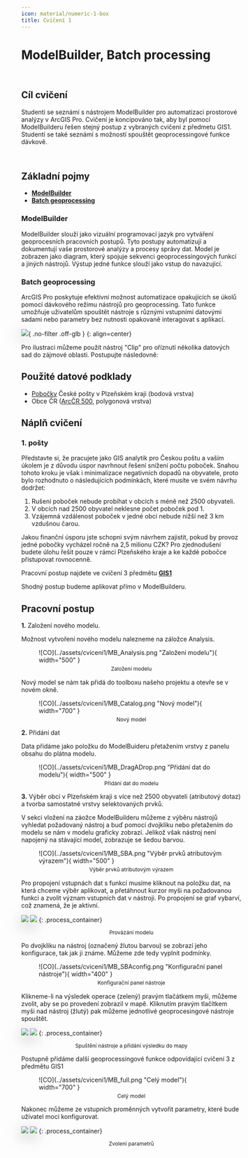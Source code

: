 ```yaml
---
icon: material/numeric-1-box
title: Cvičení 1
---
```


<style>
  .md-typeset__scrollwrap {text-align: center;}                                                      /* Zarovnani tabulek na stred */
  /* tbody {width: 100%;display: table;}                                                             /* Roztazeni tabulek na celou sirku */
  h2 {font-weight:700 !important;}                                                                   /* Pokus – zmena formatu nadpisu 2 */
  figcaption {font-size:12px;margin-top:5px !important;text-align:center;line-height:1.2em;}         /* Formatovani Popisku obrazku */
  hr.l1 {background-color:var(--md-primary-fg-color);height:2px;margin-bottom:3em !important;}       /* Formatovani Break Line – LEVEL 1 */
  /* img,iframe {box-shadow: 0 10px 16px 0 rgba(0,0,0,0.2),0 6px 20px 0 rgba(0,0,0,0.2) !important;} /* Stin pod obrazky a videi */
  img,iframe {filter:drop-shadow(0 10px 16px rgba(0,0,0,0.2)) drop-shadow(0 6px 20px rgba(0,0,0,0.2)) !important; object-fit:contain;} /* Stin pod obrazky a videi */

  /* TLACITKA */
  .md-button {text-align:center;transition: all .1s ease-in-out !important;}  /* Button – zarovnani textu */
  .md-button:hover {transform: scale(1.04);opacity:.8;background-color:var(--md-primary-fg-color) !important;border-color:var(--md-primary-fg-color) !important;color:var(--md-primary-bg-color) !important;/*filter: brightness(80%);*/}            /* Button Hover – animace zvetseni a zmeny barvy */
  .md-button:focus {opacity:.8;background-color:var(--md-primary-fg-color) !important;border-color:var(--md-primary-fg-color) !important;color:var(--md-primary-bg-color) !important;}                                                                /* Button Focus – stejny vzhled jako hover */
  .url-name {line-height:1.2;/*padding-top:5px !important;*/}                 /* Button s URL */
  .url-name span:first-child {font-size:.7em; font-weight:300;}               /* Button s URL – format*/
  .url-name span.twemoji {vertical-align:-0px;}                               /* Button s URL – zarovnani ikony*/
  .md-button.button_smaller {font-size:smaller; padding:1px 5px;}             /* Mensi button (bez URL) */

  /* FLEXBOXY */
  .process_container {display:flex !important; justify-content:center; align-items:center; column-gap:calc((100vw * 0.03) - 6px);} /* Kontejner pro content = FlexBox */
  .process_container div {display:flex;}                                                                                           /* Obsah (obrazky a sipky) */
  .process_container .process_icon {width:/*40px*/calc((100vw * 0.01) + 25px); flex-shrink:0;filter:none !important;}              /* Velikost ikony (bacha na mobily) */
  .process_container img {max-height:150px;}                                                                                       /* Obrazky ve flexboxech maji maximalni vysku */

  code.AGPF {border:2px solid var(--md-primary-fg-color);padding:.1em .4em !important;/*transition: all .1s ease-in-out !important; display:inline-block !important;*/}
  code.AGPF .twemoji {vertical-align:-10% !important;}
</style>

<!-- Definice sipky do FlexBoxu (pro referenci) – UZ NENI TREBA
<svg style="display: none" version="2.0">
  <defs>
    <symbol id="rect-arrow-right" viewBox="0 0 24 24">
      <path d="M5,21A2,2 0 0,1 3,19V5A2,2 0 0,1 5,3H19A2,2 0 0,1 21,5V19C21,20.11 20.1,21 19,21H5M6,13H14.5L11,16.5L12.42,17.92L18.34,12L12.42,6.08L11,7.5L14.5,11H6V13Z"
        style="fill:var(--md-primary-fg-color)" />
    </symbol>
    <symbol id="caret-right" height="1em" viewBox="0 0 256 512">
      <path d="M246.6 278.6c12.5-12.5 12.5-32.8 0-45.3l-128-128c-9.2-9.2-22.9-11.9-34.9-6.9s-19.8 16.6-19.8 29.6l0 256c0 12.9 7.8 24.6 19.8 29.6s25.7 2.2 34.9-6.9l128-128z" style="fill:var(--md-primary-fg-color)" />
    </symbol>
  <defs>
</svg> -->

# ModelBuilder, Batch processing

<hr class="l1">

## Cíl cvičení

Studenti se seznámí s nástrojem ModelBuilder pro automatizaci prostorové analýzy v ArcGIS Pro. Cvičení je koncipováno tak, aby byl pomocí ModelBuilderu řešen stejný postup z vybraných cvičení z předmetu GIS1. Studenti se také seznámí s možností spouštět geoprocessingové funkce dávkově.

<hr class="l1">

## Základní pojmy

- [**ModelBuilder**](https://pro.arcgis.com/en/pro-app/latest/help/analysis/geoprocessing/modelbuilder/what-is-modelbuilder-.htm)
- [**Batch geoprocessing**](https://pro.arcgis.com/en/pro-app/latest/help/analysis/geoprocessing/basics/batch-geoprocessing.htm)

### ModelBuilder

ModelBuilder slouží jako vizuální programovací jazyk pro vytváření geoprocesních pracovních postupů. Tyto postupy automatizují a dokumentují vaše prostorové analýzy a procesy správy dat. Model je zobrazen jako diagram, který spojuje sekvenci geoprocessingových funkcí a jiných nástrojů. Výstup jedné funkce slouží jako vstup do navazující.

### Batch geoprocessing

ArcGIS Pro poskytuje efektivní možnost automatizace opakujících se úkolů pomocí dávkového režimu nástrojů pro geoprocessing. Tato funkce umožňuje uživatelům spouštět nástroje s různými vstupními datovými sadami nebo parametry bez nutnosti opakovaně interagovat s aplikací.

![](../assets/cviceni1/BatchProcessing.png){ .no-filter .off-glb }
{: align=center}

Pro ilustraci můžeme použít nástroj "Clip" pro oříznutí několika datových sad do zájmové oblasti. Postupujte následovně:

## Použité datové podklady

- [Pobočky](../assets/cviceni3/PobockyCP_PlzenskyKraj.zip) České pošty v Plzeňském kraji (bodová vrstva)
- Obce ČR ([ArcČR 500](../../data/#arccr-500), polygonová vrstva)

## Náplň cvičení

### 1. pošty

Představte si, že pracujete jako GIS analytik pro Českou poštu a vaším úkolem je z důvodu úspor navrhnout řešení snížení počtu poboček. Snahou tohoto kroku je však i minimalizace negativních dopadů na obyvatele, proto bylo rozhodnuto o následujících podmínkách, které musíte ve svém návrhu dodržet:

1. Rušení poboček nebude probíhat v obcích s méně než 2500 obyvateli.
2. V obcích nad 2500 obyvatel neklesne počet poboček pod 1.
3. Vzájemná vzdálenost poboček v jedné obci nebude nižší než 3 km vzdušnou čarou.

Jakou finanční úsporu jste schopni svým návrhem zajistit, pokud by provoz jedné pobočky vycházel ročně na 2,5 milionu CZK? Pro zjednodušení budete úlohu řešit pouze v rámci Plzeňského kraje a ke každé pobočce přistupovat rovnocenně.

Pracovní postup najdete ve cvičení 3 předmětu [**GIS1**](https://k155cvut.github.io/gis-1/cviceni/cviceni3/)

Shodný postup budeme aplikovat přímo v ModelBuilderu.

## Pracovní postup

**1.** Založení nového modelu.

Možnost vytvoření nového modelu nalezneme na záložce Analysis.

<figure markdown>
![CO](../assets/cviceni1/MB_Analysis.png "Založení modelu"){ width="500" }
    <figcaption>Založení modelu</figcaption>
</figure>

Nový model se nám tak přidá do toolboxu našeho projektu a otevře se v novém okně.

<figure markdown>
![CO](../assets/cviceni1/MB_Catalog.png "Nový model"){ width="700" }
    <figcaption>Nový model</figcaption>
</figure>

**2.** Přidání dat

Data přidáme jako položku do ModelBuideru přetažením vrstvy z panelu obsahu do plátna modelu.

<figure markdown>
![CO](../assets/cviceni1/MB_DragADrop.png "Přidání dat do modelu"){ width="500" }
    <figcaption>Přidání dat do modelu</figcaption>
</figure>

**3.** Výběr obcí v Plzeňském kraji s více než 2500 obyvateli (atributový dotaz) a tvorba samostatné vrstvy selektovaných prvků.

V sekci vložení na záožce ModelBuilderu můžeme z výběru nástrojů vyhledat požadovaný nástroj a buď pomocí dvojkliku nebo přetažením do modelu se nám v modelu graficky zobrazí. Jelikož však nástroj není napojený na stávající model, zobrazuje se šedou barvou.

<figure markdown>
![CO](../assets/cviceni1/MB_SBA.png "Výběr prvků atributovým výrazem"){ width="500" }
    <figcaption>Výběr prvků atributovým výrazem</figcaption>
</figure>

Pro propojení vstupnách dat s funkcí musíme kliknout na položku dat, na která chceme výběr aplikovat, a přetáhnout kurzor myši na požadovanou funkci a zvolit význam vstupních dat v nástroji. Po propojení se graf vybarví, což znamená, že je aktivní.

![](../assets/cviceni1/MB_connect.png)
![](../assets/cviceni1/MB_connectDone.png)
{: .process_container}

<figcaption>Provázání modelu</figcaption>

Po dvojkliku na nástroj (označený žlutou barvou) se zobrazí jeho konfigurace, tak jak ji známe. Můžeme zde tedy vyplnit podmínky.

<figure markdown>
![CO](../assets/cviceni1/MB_SBAconfig.png "Konfigurační panel nástroje"){ width="400" }
    <figcaption>Konfigurační panel nástroje</figcaption>
</figure>

Klikneme-li na výsledek operace (zelený) pravým tlačátkem myši, můžeme zvolit, aby se po provedení zobrazil v mapě. Kliknutím pravým tlačítkem myši nad nástroj (žlutý) pak můžeme jednotlivé geoprocesingové nástroje spouštět.

![](../assets/cviceni1/MB_Add2Display.png)
![](../assets/cviceni1/MB_run.png)
{: .process_container}

<figcaption>Spuštění nástroje a přidání výsledku do mapy</figcaption>

Postupně přidáme další geoprocessingové funkce odpovídající cvičení 3 z předmětu GIS1

<figure markdown>
![CO](../assets/cviceni1/MB_full.png "Celý model"){ width="700" }
    <figcaption>Celý model</figcaption>
</figure>

Nakonec můžeme ze vstupních proměnných vytvořit parametry, které bude uživatel moci konfigurovat.

![](../assets/cviceni1/MB_parameter.png)
![](../assets/cviceni1/MB_paramExp.png)
{: .process_container}

<figcaption>Zvolení parametrů</figcaption>

